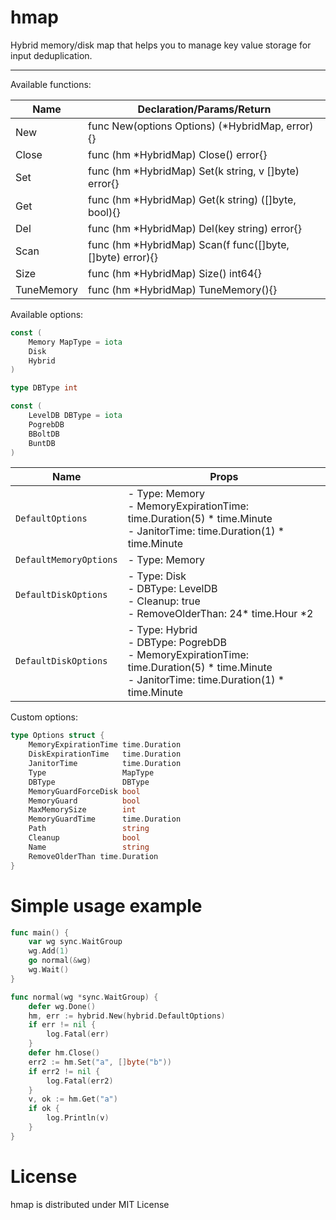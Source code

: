 # hmap

Hybrid memory/disk map that helps you to manage key value storage for input deduplication.

---

Available functions:

|Name|Declaration/Params/Return|
|-|-|
|New|func New(options Options) (*HybridMap, error){}|
|Close|func (hm *HybridMap) Close() error{}|
|Set|func (hm *HybridMap) Set(k string, v []byte) error{}|
|Get|func (hm *HybridMap) Get(k string) ([]byte, bool){}|
|Del|func (hm *HybridMap) Del(key string) error{}|
|Scan|func (hm *HybridMap) Scan(f func([]byte, []byte) error){}|
|Size|func (hm *HybridMap) Size() int64{}|
|TuneMemory|func (hm *HybridMap) TuneMemory(){}|

Available options:

```go
const (
	Memory MapType = iota
	Disk
	Hybrid
)

type DBType int

const (
	LevelDB DBType = iota
	PogrebDB
	BBoltDB
	BuntDB
)
```

|Name|Props|
|-|-|
|`DefaultOptions`|- Type: Memory<br>- MemoryExpirationTime: time.Duration(5) * time.Minute<br>- JanitorTime:          time.Duration(1) * time.Minute|
|`DefaultMemoryOptions`|- Type: Memory|
|`DefaultDiskOptions`|- Type: Disk<br>- DBType: LevelDB<br>- Cleanup: true<br>- RemoveOlderThan: 24* time.Hour *2|
|`DefaultDiskOptions`|- Type: Hybrid<br>- DBType: PogrebDB<br>- MemoryExpirationTime: time.Duration(5) * time.Minute<br>- JanitorTime: time.Duration(1) * time.Minute|

Custom options:
```go
type Options struct {
	MemoryExpirationTime time.Duration
	DiskExpirationTime   time.Duration
	JanitorTime          time.Duration
	Type                 MapType
	DBType               DBType
	MemoryGuardForceDisk bool
	MemoryGuard          bool
	MaxMemorySize        int
	MemoryGuardTime      time.Duration
	Path                 string
	Cleanup              bool
	Name                 string
	RemoveOlderThan time.Duration
}
```

# Simple usage example

```go
func main() {
	var wg sync.WaitGroup
	wg.Add(1)
	go normal(&wg)
	wg.Wait()
}

func normal(wg *sync.WaitGroup) {
	defer wg.Done()
	hm, err := hybrid.New(hybrid.DefaultOptions)
	if err != nil {
		log.Fatal(err)
	}
	defer hm.Close()
	err2 := hm.Set("a", []byte("b"))
	if err2 != nil {
		log.Fatal(err2)
	}
	v, ok := hm.Get("a")
	if ok {
		log.Println(v)
	}
}
```

# License
hmap is distributed under MIT License